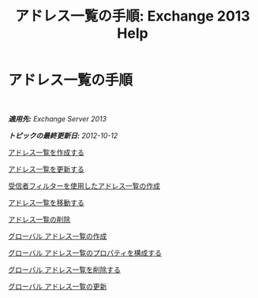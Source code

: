 ﻿---
title: 'アドレス一覧の手順: Exchange 2013 Help'
TOCTitle: アドレス一覧の手順
ms:assetid: 44c87349-964b-4700-9ce9-87bd4cb2249e
ms:mtpsurl: https://technet.microsoft.com/ja-jp/library/Aa997686(v=EXCHG.150)
ms:contentKeyID: 49896227
ms.date: 04/24/2018
mtps_version: v=EXCHG.150
ms.translationtype: HT
---

# アドレス一覧の手順

 

_**適用先:** Exchange Server 2013_

_**トピックの最終更新日:** 2012-10-12_

[アドレス一覧を作成する](create-an-address-list-exchange-2013-help.md)

[アドレス一覧を更新する](update-an-address-list-exchange-2013-help.md)

[受信者フィルターを使用したアドレス一覧の作成](create-an-address-list-by-using-recipient-filters-exchange-2013-help.md)

[アドレス一覧を移動する](move-an-address-list-exchange-2013-help.md)

[アドレス一覧の削除](remove-an-address-list-exchange-2013-help.md)

[グローバル アドレス一覧の作成](create-a-global-address-list-exchange-2013-help.md)

[グローバル アドレス一覧のプロパティを構成する](configure-global-address-list-properties-exchange-2013-help.md)

[グローバル アドレス一覧を削除する](remove-a-global-address-list-exchange-2013-help.md)

[グローバル アドレス一覧の更新](update-a-global-address-list-exchange-2013-help.md)

